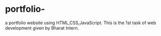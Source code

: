 # portfolio-
a portfolio website using HTML,CSS,JavaScript.
This is the 1st task of web development given by Bharat Intern.
